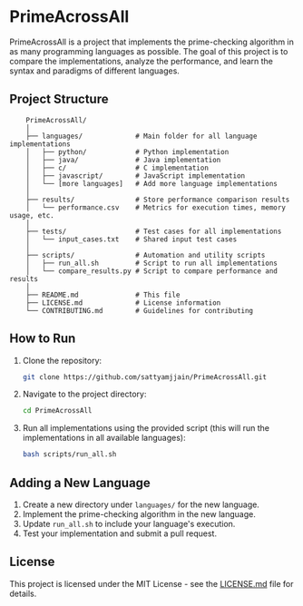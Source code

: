 
# PrimeAcrossAll

PrimeAcrossAll is a project that implements the prime-checking algorithm in as many programming languages as possible. The goal of this project is to compare the implementations, analyze the performance, and learn the syntax and paradigms of different languages.

## Project Structure

```
    PrimeAcrossAll/
    │
    ├── languages/             # Main folder for all language implementations
    │   ├── python/            # Python implementation
    │   ├── java/              # Java implementation
    │   ├── c/                 # C implementation
    │   ├── javascript/        # JavaScript implementation
    │   └── [more languages]   # Add more language implementations
    │
    ├── results/               # Store performance comparison results
    │   └── performance.csv    # Metrics for execution times, memory usage, etc.
    │
    ├── tests/                 # Test cases for all implementations
    │   └── input_cases.txt    # Shared input test cases
    │
    ├── scripts/               # Automation and utility scripts
    │   ├── run_all.sh         # Script to run all implementations
    │   └── compare_results.py # Script to compare performance and results
    │
    ├── README.md              # This file
    ├── LICENSE.md             # License information
    └── CONTRIBUTING.md        # Guidelines for contributing
```

## How to Run

1. Clone the repository:

   ```bash
   git clone https://github.com/sattyamjjain/PrimeAcrossAll.git
   ```

2. Navigate to the project directory:

   ```bash
   cd PrimeAcrossAll
   ```

3. Run all implementations using the provided script (this will run the implementations in all available languages):

   ```bash
   bash scripts/run_all.sh
   ```

## Adding a New Language

1. Create a new directory under `languages/` for the new language.
2. Implement the prime-checking algorithm in the new language.
3. Update `run_all.sh` to include your language's execution.
4. Test your implementation and submit a pull request.

## License

This project is licensed under the MIT License - see the [LICENSE.md](LICENSE.md) file for details.
